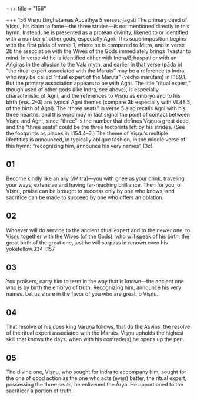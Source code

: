 +++
title = "156"

+++
156
Viṣṇu
Dīrghatamas Aucathya
5 verses: jagatī
The primary deed of Viṣṇu, his claim to fame—the three strides—is not mentioned  directly in this hymn. Instead, he is presented as a protean divinity, likened to or  identified with a number of other gods, especially Agni. This superimposition begins  with the first pāda of verse 1, where he is compared to Mitra, and in verse 2b the  association with the Wives of the Gods immediately brings Tvaṣṭar to mind. In verse  4d he is identified either with Indra/Br̥haspati or with an Aṅgiras in the allusion to  the Vala myth, and earlier in that verse (pāda b) “the ritual expert associated with  the Maruts” may be a reference to Indra, who may be called “ritual expert of the  Maruts” (vedho marútām) in I.169.1. But the primary association appears to be with  Agni. The title “ritual expert,” though used of other gods (like Indra, see above), is  especially characteristic of Agni, and the references to Viṣṇu as embryo and to his  birth (vss. 2–3) are typical Agni themes (compare 3b especially with VI.48.5, of the  birth of Agni). The “three seats” in verse 5 also recalls Agni with his three hearths,  and this word may in fact signal the point of contact between Viṣṇu and Agni, since  “three” is the number that defines Viṣṇu’s great deed, and the “three seats” could  be the three footprints left by his strides. (See the footprints as places in I.154.4–6.)
The theme of Viṣṇu’s multiple identities is announced, in typically oblique  fashion, in the middle verse of this hymn:  “recognizing him, announce his very  names” (3c).
## 01
Become kindly like an ally [/Mitra]—you with ghee as your drink,  traveling your ways, extensive and having far-reaching brilliance.
Then for you, o Viṣṇu, praise can be brought to success only by one who  knows, and sacrifice can be made to succeed by one who offers an
oblation.
## 02
Whoever will do service to the ancient ritual expert and to the newer one,  to Viṣṇu together with the Wives (of the Gods),
who will speak of his birth, the great birth of the great one, just he will  surpass in renown even his yokefellow.334 I.157
## 03
You praisers, carry him to term in the way that is known—the ancient  one who is by birth the embryo of truth.
Recognizing him, announce his very names. Let us share in the favor of  you who are great, o Viṣṇu.
## 04
That resolve of his does king Varuṇa follows, that do the Aśvins, the  resolve of the ritual expert associated with the Maruts.
Viṣṇu upholds the highest skill that knows the days, when with his
comrade(s) he opens up the pen.
## 05
The divine one, Viṣṇu, who sought for Indra to accompany him, sought  for the one of good action as the one who acts (even) better,
the ritual expert, possessing the three seats, he enlivened the Ārya. He  apportioned to the sacrificer a portion of truth.